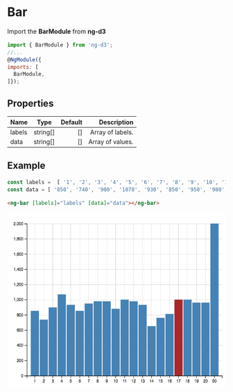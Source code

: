 # Bar

Import the **BarModule** from **ng-d3** 

```javascript
import { BarModule } from 'ng-d3';
//...
@NgModule({
imports: [
  BarModule,
]});
```



## Properties

| Name        | Type           | Default  | Description |
| ------------- |:-------------:| -----:| -------------:|
| labels        | string[]        | [] | Array of labels. |
| data        | string[]        | [] | Array of values. |


## Example

```javascript
const labels =  [ '1', '2', '3', '4', '5', '6', '7', '8', '9', '10', '11', '12', '13', '14', '15', '16', '17', '18', '19', '20', '50' ];
const data = [ '850', '740', '900', '1070', '930', '850', '950', '980', '980', '880', '1000', '980', '930', '650', '760', '810', '1000', '1000', '960', '960', '2000' ];
```

```html
<ng-bar [labels]="labels" [data]="data"></ng-bar>
```

<img src="./images/ng-d3-bar.png" style="width:100%;height:400px;">
